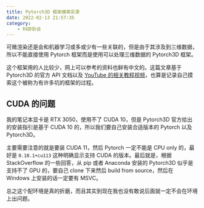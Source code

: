 ```yaml
---
title: Pytorch3D 框架摸索实录
date: 2022-02-13 21:57:35
category:
    - 科研杂谈
---
```


可微渲染还是会和机器学习或多或少有一些关联的，但是由于其涉及到三维数据，所以不能直接使用 Pytorch 框架而是使用可以处理三维数据的 Pytorch3D 框架。

这个框架用的人比较少，网上可以参考的资料也鲜有中文的。这篇文章基于 Pytorch3D 的官方 API 文档以及 [YouTube 的相关教程视频](https://www.youtube.com/watch?v=MOBAJb5nJRI)，也算是记录自己摸索这个被称为有许多坑的框架的过程。

<!-- more -->

## CUDA 的问题

我的笔记本显卡是 RTX 3050，使用不了 CUDA 10，但是 Pytorch3D 官方给出的安装指引是基于 CUDA 10 的，所以我们要自己安装合适版本的 Pytorch 以及 Pytorch3D。

主要需要注意的就是要装 CUDA 11，然后 Pytorch 一定不能是 CPU only 的，最好是 `0.10.1+cu113` 这种明确显示支持 CUDA 的版本。最后就是，根据 StackOverflow 的一些回答，从 pip 或者 Anaconda 安装的 Pytorch3D 似乎是支持不了 GPU 的，要自己 clone 下来然后 build from source，然后在 Windows 上安装的话一定要有 MSVC。

总之这个配环境是真的折磨，而且其实到现在我也没有敢说后面就一定不会在环境上出问题。